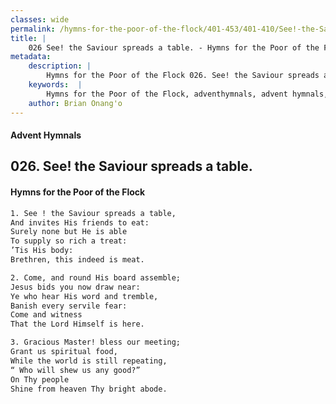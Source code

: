 ```yaml
---
classes: wide
permalink: /hymns-for-the-poor-of-the-flock/401-453/401-410/See!-the-Saviour-spreads-a-table/
title: |
    026 See! the Saviour spreads a table. - Hymns for the Poor of the Flock
metadata:
    description: |
        Hymns for the Poor of the Flock 026. See! the Saviour spreads a table.. See ! the Saviour spreads a table, And invites His friends to eat:  Surely none but He is able  To supply so rich a treat: ’Tis His body: Brethren, this indeed is meat. 
    keywords:  |
        Hymns for the Poor of the Flock, adventhymnals, advent hymnals, See! the Saviour spreads a table., See ! the Saviour spreads a table,, 
    author: Brian Onang'o
---
```


#### Advent Hymnals
## 026. See! the Saviour spreads a table.
####  Hymns for the Poor of the Flock

```txt
1. See ! the Saviour spreads a table,
And invites His friends to eat: 
Surely none but He is able 
To supply so rich a treat:
’Tis His body:
Brethren, this indeed is meat.

2. Come, and round His board assemble;
Jesus bids you now draw near:
Ye who hear His word and tremble, 
Banish every servile fear:
Come and witness 
That the Lord Himself is here.

3. Gracious Master! bless our meeting; 
Grant us spiritual food,
While the world is still repeating,
“ Who will shew us any good?”
On Thy people
Shine from heaven Thy bright abode.
```